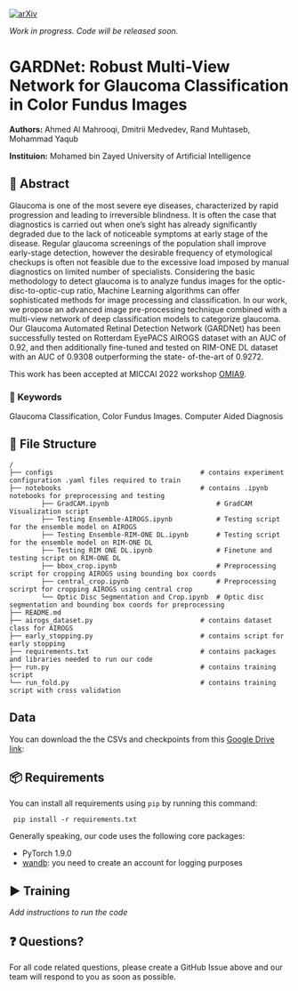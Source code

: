 [![arXiv](https://img.shields.io/badge/arXiv-2205.12902-<COLOR>.svg)](https://arxiv.org/abs/2205.12902)

_Work in progress. Code will be released soon._

# GARDNet: Robust Multi-View Network for Glaucoma Classification in Color Fundus Images
**Authors:** Ahmed Al Mahrooqi, Dmitrii Medvedev, Rand Muhtaseb, Mohammad Yaqub

**Instituion:** Mohamed bin Zayed University of Artificial Intelligence

## :page_facing_up: Abstract
Glaucoma is one of the most severe eye diseases, characterized by rapid progression and leading to irreversible blindness. It is often the case that diagnostics is carried out when one’s sight has already significantly degraded due to the lack of noticeable symptoms at early stage of the disease. Regular glaucoma screenings of the population shall improve early-stage detection, however the desirable frequency of etymological checkups is often not feasible due to the excessive load imposed by manual diagnostics on limited number of specialists. Considering the basic methodology to detect glaucoma is to analyze fundus images for the optic-disc-to-optic-cup ratio, Machine Learning algorithms can offer sophisticated methods for image processing and classification. In our work, we propose an advanced image pre-processing technique combined with a multi-view network of deep classification models to categorize glaucoma. Our Glaucoma Automated Retinal Detection Network (GARDNet) has been successfully tested on Rotterdam EyePACS AIROGS dataset with an AUC of 0.92, and then additionally fine-tuned and tested on RIM-ONE DL dataset with an AUC of 0.9308 outperforming the state- of-the-art of 0.9272.

This work has been accepted at MICCAI 2022 workshop [OMIA9](https://sites.google.com/view/omia9).
### :key: Keywords
Glaucoma Classification, Color Fundus Images. Computer Aided Diagnosis


## :open_file_folder: File Structure 

    /
    ├── configs                 	                # contains experiment configuration .yaml files required to train
    ├── notebooks                 	                # contains .ipynb notebooks for preprocessing and testing
            ├── GradCAM.ipynb                           # GradCAM Visualization script
            ├── Testing Ensemble-AIROGS.ipynb           # Testing script for the ensemble model on AIROGS
            ├── Testing Ensemble-RIM-ONE DL.ipynb       # Testing script for the ensemble model on RIM-ONE DL
            ├── Testing RIM ONE DL.ipynb                # Finetune and testing script on RIM-ONE DL
            ├── bbox_crop.ipynb                         # Preprocessing script for cropping AIROGS using bounding box coords
            ├── central_crop.ipynb                      # Preprocessing scrirpt for cropping AIROGS using central crop
            └── Optic Disc Segmentation and Crop.ipynb  # Optic disc segmentation and bounding box coords for preprocessing
    ├── README.md
    ├── airogs_dataset.py                           # contains dataset class for AIROGS
    ├── early_stopping.py                           # contains script for early stopping
    ├── requirements.txt                            # contains packages and libraries needed to run our code
    ├── run.py                  	                # contains training script 
    └── run_fold.py                                 # contains training script with cross validation
## Data
You can download the the CSVs and checkpoints from this [Google Drive link](https://drive.google.com/drive/folders/1i9y8IZfKJkNtcxeIJ10EU2Z25eeMwFKe?usp=sharing):
## :package: Requirements
You can install all requirements using `pip` by running this command:

``` pip install -r requirements.txt```

Generally speaking, our code uses the following core packages: 
- PyTorch 1.9.0
- [wandb](https://wandb.ai): you need to create an account for logging purposes

## :arrow_forward:	 Training
_Add instructions to run the code_

## :question: Questions?
For all code related questions, please create a GitHub Issue above and our team will respond to you as soon as possible.

